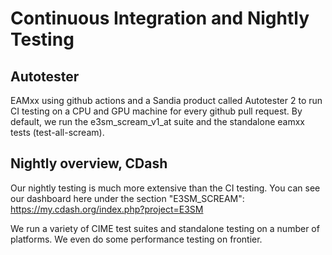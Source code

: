 # Continuous Integration and Nightly Testing

## Autotester

EAMxx using github actions and a Sandia product called Autotester 2
to run CI testing on a CPU and GPU machine for every github pull
request. By default, we run the e3sm_scream_v1_at suite and the
standalone eamxx tests (test-all-scream).

## Nightly overview, CDash

Our nightly testing is much more extensive than the CI testing. You
can see our dashboard here under the section "E3SM_SCREAM":
<https://my.cdash.org/index.php?project=E3SM>

We run a variety of CIME test suites and standalone testing on a number
of platforms. We even do some performance testing on frontier.
